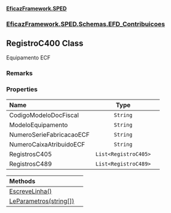 #### [EficazFramework.SPED](EficazFrameworkSPED.md 'EficazFramework SPED')
### [EficazFramework.SPED.Schemas.EFD_Contribuicoes](EficazFramework.SPED.Schemas.EFD_Contribuicoes.md 'EficazFramework.SPED.Schemas.EFD_Contribuicoes')

## RegistroC400 Class

Equipamento ECF

### Remarks
### Properties

| Name | Type | |
| :--- | :---: | :--- |
| CodigoModeloDocFiscal | `String` |  |
| ModeloEquipamento | `String` |  |
| NumeroSerieFabricacaoECF | `String` |  |
| NumeroCaixaAtribuidoECF | `String` |  |
| RegistrosC405 | `List<RegistroC405>` |  |
| RegistrosC489 | `List<RegistroC489>` |  |

| Methods | |
| :--- | :--- |
| [EscreveLinha()](EficazFramework.SPED.Schemas.EFD_Contribuicoes/RegistroC400/EscreveLinha().md 'EficazFramework.SPED.Schemas.EFD_Contribuicoes.RegistroC400.EscreveLinha()') | |
| [LeParametros(string[])](EficazFramework.SPED.Schemas.EFD_Contribuicoes/RegistroC400/LeParametros(string[]).md 'EficazFramework.SPED.Schemas.EFD_Contribuicoes.RegistroC400.LeParametros(string[])') | |

